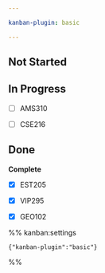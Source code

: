 ```yaml
---

kanban-plugin: basic

---
```


## Not Started



## In Progress

- [ ] AMS310
- [ ] CSE216


## Done

**Complete**
- [x] EST205
- [x] VIP295
- [x] GEO102




%% kanban:settings
```
{"kanban-plugin":"basic"}
```
%%